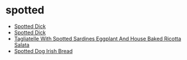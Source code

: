 # spotted

 * [Spotted Dick](index/s/spotted-dick-103210.json)
 * [Spotted Dick](index/s/spotted-dick-350956.json)
 * [Tagliatelle With Spotted Sardines Eggplant And House Baked Ricotta Salata](index/t/tagliatelle-with-spotted-sardines-eggplant-and-house-baked-ricotta-salata-232419.json)
 * [Spotted Dog Irish Bread](index/s/spotted-dog-irish-bread.json)
